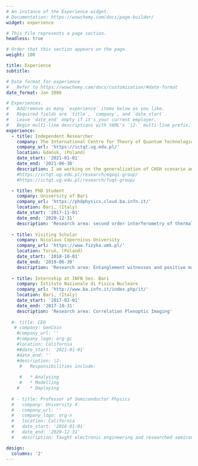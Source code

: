 ```yaml
---
# An instance of the Experience widget.
# Documentation: https://wowchemy.com/docs/page-builder/
widget: experience

# This file represents a page section.
headless: true

# Order that this section appears on the page.
weight: 100

title: Experience
subtitle:

# Date format for experience
#   Refer to https://wowchemy.com/docs/customization/#date-format
date_format: Jan 2006

# Experiences.
#   Add/remove as many `experience` items below as you like.
#   Required fields are `title`, `company`, and `date_start`.
#   Leave `date_end` empty if it's your current employer.
#   Begin multi-line descriptions with YAML's `|2-` multi-line prefix.
experience:
  - title: Independent Researcher
    company: The International Centre for Theory of Quantum Technologies  - (ICTQT) 
    company_url: 'https://ictqt.ug.edu.pl/'
    location: Gdańsk, (Poland)
    date_start: '2021-01-01'
    date_end: '2021-06-30'
    description: I am working on the generalization of CHSH scenario and on contextuality advantages in collaboration with the group of Multiphoton Quantum Optics for Quantum Information Group led by prof. M. Żukowski and the group of Foundational Underpinnings of Quantum Technologies Group led by prof. A. B. Sainz
    #https://ictqt.ug.edu.pl/research/mqoqi-group/    
    #https://ictqt.ug.edu.pl/research/fuqt-group/

  - title: PhD Student
    company: University of Bari
    company_url: 'https://phdphysics.cloud.ba.infn.it/'
    location: Bari, (Italy)
    date_start: '2017-11-01'
    date_end: '2020-12-31'
    description: 'Research area: second order interferometry of thermal and entangled light, Light-matter interaction in cavity system and the development of XY-criterion for separability problem in Entanglement Theory.'
    
  - title: Visiting Scholar
    company: Nicolaus Copernicus University
    company_url: 'https://www.fizyka.umk.pl/'
    location: Toruń, (Poland)
    date_start: '2018-10-01'
    date_end: '2019-06-30'
    description: 'Research area: Entanglement witnesses and positive map; cavity QED'
  
  - title: Internship at INFN Sez. Bari
    company: Istituto Nazionale di Fisica Nucleare
    company_url: 'http://www.ba.infn.it/index.php/it/'
    location: Bari, (Italy)
    date_start: '2017-02-01'
    date_end: '2017-10-31'
    description: 'Research area: Correlation Plenoptic Imaging'
    
  #- title: CEO
   # company: GenCoin
    #company_url: ''
    #company_logo: org-gc
    #location: California
    ##date_start: '2021-01-01'
    #date_end: ''
    #description: |2-
     #   Responsibilities include:
        
     #   * Analysing
     #   * Modelling
    #    * Deploying
        
  # - title: Professor of Semiconductor Physics
  #   company: University X
  #   company_url: ''
  #   company_logo: org-x
  #   location: California
  #   date_start: '2016-01-01'
  #   date_end: '2020-12-31'
  #   description: Taught electronic engineering and researched semiconductor physics.

design:
  columns: '2'
---
```

